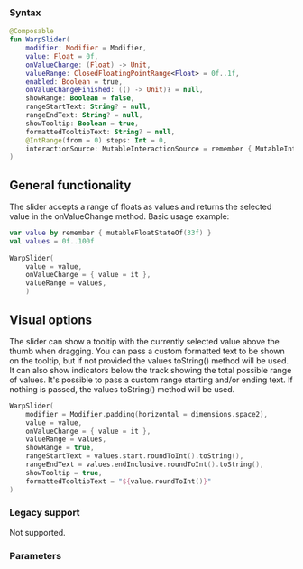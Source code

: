 ### Syntax

```kotlin example
@Composable
fun WarpSlider(
    modifier: Modifier = Modifier,
    value: Float = 0f,
    onValueChange: (Float) -> Unit,
    valueRange: ClosedFloatingPointRange<Float> = 0f..1f,
    enabled: Boolean = true,
    onValueChangeFinished: (() -> Unit)? = null,
    showRange: Boolean = false,
    rangeStartText: String? = null,
    rangeEndText: String? = null,
    showTooltip: Boolean = true,
    formattedTooltipText: String? = null,
    @IntRange(from = 0) steps: Int = 0,
    interactionSource: MutableInteractionSource = remember { MutableInteractionSource() }
)
```
## General functionality
The slider accepts a range of floats as values and returns the selected value in the onValueChange method.
Basic usage example:

```kotlin example
var value by remember { mutableFloatStateOf(33f) }
val values = 0f..100f
        
WarpSlider(
    value = value,
    onValueChange = { value = it },
    valueRange = values,
    )
```

## Visual options
The slider can show a tooltip with the currently selected value above the thumb when dragging. You can pass a custom formatted text to be shown on the tooltip, but if not provided the values toString() method will be used. It can also show indicators below the track showing the total possible range of values. It's possible to pass a custom range starting and/or ending text. If nothing is passed, the values toString() method will be used.


```kotlin example
WarpSlider(
    modifier = Modifier.padding(horizontal = dimensions.space2),
    value = value,
    onValueChange = { value = it },
    valueRange = values,
    showRange = true,
    rangeStartText = values.start.roundToInt().toString(),
    rangeEndText = values.endInclusive.roundToInt().toString(),
    showTooltip = true,
    formattedTooltipText = "${value.roundToInt()}"
)
```

### Legacy support

Not supported.


### Parameters

<api-table type=android component="Slider" />
